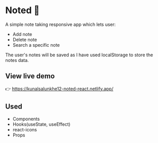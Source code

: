 # Noted 📝

A simple note taking responsive app which lets user:
  - Add note
  - Delete note
  - Search a specific note

The user's notes will be saved as I have used localStorage to store the notes data.


## View live demo

👉 https://kunalsalunkhe12-noted-react.netlify.app/


## Used
  - Components
  - Hooks(useState, useEffect)
  - react-icons
  - Props

